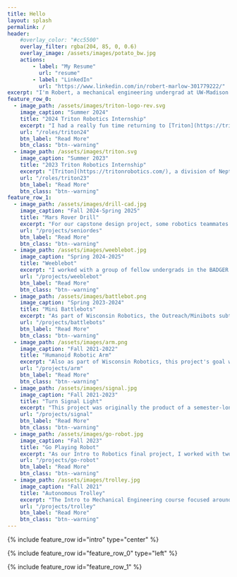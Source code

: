 ```yaml
---
title: Hello
layout: splash
permalink: /
header:
    #overlay_color: "#cc5500"
    overlay_filter: rgba(204, 85, 0, 0.6)
    overlay_image: /assets/images/potato_bw.jpg
    actions:
        - label: "My Resume"
          url: "resume"
        - label: "LinkedIn"
          url: "https://www.linkedin.com/in/robert-marlow-301779222/"
excerpt: "I'm Robert, a mechanical engineering undergrad at UW-Madison. I'm interested in all sorts of robotics, wearable devices, controls, and origami. These are some of my past experiences and projects."
feature_row_0:
  - image_path: /assets/images/triton-logo-rev.svg
    image_caption: "Summer 2024"
    title: "2024 Triton Robotics Internship"
    excerpt: "I had a really fun time returning to [Triton](https://tritonrobotics.com/) in the summer of 2024 as an intern. I rejoined the endoscopy team to do a bunch of device durability testing, improve and expand testing capabilities, support manufacturing and documentation efforts, and also wrote a tool for analyzing roslogs of robot telemetry."
    url: "/roles/triton24"
    btn_label: "Read More"
    btn_class: "btn--warning"
  - image_path: /assets/images/triton.svg
    image_caption: "Summer 2023"
    title: "2023 Triton Robotics Internship"
    excerpt: "[Triton](https://tritonrobotics.com/), a division of Neptune Medical, is working to make a robotically-controlled endoscope using Neptune's really cool [rigidizing technology](https://gipathfinder.com/technology/). I was lucky enough to work there over the summer of 2023, where I helped design and implement tests and equipment for use with flexible composite medical catheters."
    url: "/roles/triton23"
    btn_label: "Read More"
    btn_class: "btn--warning"
feature_row_1:
  - image_path: /assets/images/drill-cad.jpg
    image_caption: "Fall 2024-Spring 2025"
    title: "Mars Rover Drill"
    excerpt: "For our capstone design project, some robotics teammates and I have been designing the soil extraction and testing capabilities for a competitive mock-Mars rover."
    url: "/projects/seniordes"
    btn_label: "Read More"
    btn_class: "btn--warning"
  - image_path: /assets/images/weeblebot.jpg
    image_caption: "Spring 2024-2025"
    title: "Weeblebot"
    excerpt: "I worked with a group of fellow undergrads in the BADGER Lab on the ongoing weeblebot project, a two-wheeled robot that balances passively from its unique drivetrain geometry."
    url: "/projects/weeblebot"
    btn_label: "Read More"
    btn_class: "btn--warning"
  - image_path: /assets/images/battlebot.png
    image_caption: "Spring 2023-2024"
    title: "Mini Battlebots"
    excerpt: "As part of Wisconsin Robotics, the Outreach/Minibots subteam is working to make a set of child-safe nonlethal battlebots that engage in “sparring” by whacking each other with plastic squeaky hammers."
    url: "/projects/battlebots"
    btn_label: "Read More"
    btn_class: "btn--warning"
  - image_path: /assets/images/arm.png
    image_caption: "Fall 2021-2022"
    title: "Humanoid Robotic Arm"
    excerpt: "Also as part of Wisconsin Robotics, this project's goal was mostly to move around, interact with people or objects, and look cool."
    url: "/projects/arm"
    btn_label: "Read More"
    btn_class: "btn--warning"
  - image_path: /assets/images/signal.jpg
    image_caption: "Fall 2021-2023"
    title: "Turn Signal Light"
    excerpt: "This project was originally the product of a semester-long design prompt to make something interesting using a microcontroller. It consists of some LEDs stuck to my hand that I can light up in different patterns to signal turns when bicycling at night."
    url: "/projects/signal"
    btn_label: "Read More"
    btn_class: "btn--warning"
  - image_path: /assets/images/go-robot.jpg
    image_caption: "Fall 2023"
    title: "Go Playing Robot"
    excerpt: "As our Intro to Robotics final project, I worked with two classmates to build attachments and write control code allowing an off-the-shelf robotic arm to play the board game Go."
    url: "/projects/go-robot"
    btn_label: "Read More"
    btn_class: "btn--warning"
  - image_path: /assets/images/trolley.jpg
    image_caption: "Fall 2021"
    title: "Autonomous Trolley"
    excerpt: "The Intro to Mechanical Engineering course focused around building an obstacle-avoiding trolley using an Arduino and custom gearbox, and custom lightweight chassis."
    url: "/projects/trolley"
    btn_label: "Read More"
    btn_class: "btn--warning"
---
```


{% include feature_row id="intro" type="center" %}

{% include feature_row id="feature_row_0" type="left" %}

{% include feature_row id="feature_row_1" %}
